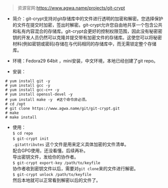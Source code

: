 >资源官网:https://www.agwa.name/projects/git-crypt
- 简介：git-crypt支持对git存储库中的文件进行透明的加密和解密。您选择保护的文件在提交时加密，签出时解密。git-crypt允许您自由地共享一个包含公共和私有内容混合的存储库。git-crypt会更好的控制权限范围，因此没有秘密密钥的开发人员仍然可以克隆并提交带有加密文件的存储库。这使您可以将秘密材料(例如密钥或密码)存储在与代码相同的存储库中，而无需锁定整个存储库。

- 环境：Fedora29 64bit ，mini安装，中文环境，本地已经创建了git repo。
- 安装：
```
# yum install git -y
# yum install gcc -y
# yum install gcc-c++ -y
# yum install openssl-devel -y
# yum install make -y  #这个命令非必须。
# cd /opt
# git clone https://www.agwa.name/git/git-crypt.git
# make
# make install

```
- 使用： <br>
```$ cd repo```<br>
```$ git-crypt init``` <br>
```.gitattributes``` 这个文件是用来定义具体加密的文件清单。 <br>
配合GPG使用，还没看懂。后续再补。 <br>
导出密钥文件，发给你的协作者。 <br>
```$ git-crypt export-key /path/to/keyfile``` <br>
协作者收到密钥文件以后，需要对```git clone```来的文件进行解密。 <br>
```$ git-crypt unlock /path/to/keyfile``` <br>
然后本地就可以正常看到解密以后的文件了。